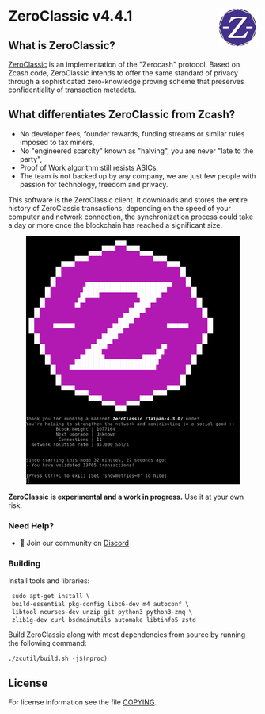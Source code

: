 ZeroClassic v4.4.1
<img align="right" width="80" height="80" src="doc/imgs/logo.png">
===========

What is ZeroClassic?
--------------

[ZeroClassic](https://zeroclassic.org/) is an implementation of the "Zerocash" protocol.
Based on Zcash code, ZeroClassic intends to offer the same standard of privacy
through a sophisticated zero-knowledge proving scheme that preserves
confidentiality of transaction metadata. 

What differentiates ZeroClassic from Zcash?
--------------

* No developer fees, founder rewards, funding streams or similar rules imposed to tax miners,
* No "engineered scarcity" known as "halving", you are never "late to the party",
* Proof of Work algorithm still resists ASICs,
* The team is not backed up by any company, we are just few people with passion for technology, freedom and privacy.


This software is the ZeroClassic client. It downloads and stores the entire history
of ZeroClassic transactions; depending on the speed of your computer and network
connection, the synchronization process could take a day or more once the
blockchain has reached a significant size.

<p align="center">
  <img src="doc/imgs/screenshot.png" height="500">
</p>

**ZeroClassic is experimental and a work in progress.** Use it at your own risk.

### Need Help?

* :speech_balloon: Join our community on [Discord](https://discord.gg/p4zdbhMrhy)

### Building

Install tools and libraries:

```
 sudo apt-get install \
 build-essential pkg-config libc6-dev m4 autoconf \
 libtool ncurses-dev unzip git python3 python3-zmq \
 zlib1g-dev curl bsdmainutils automake libtinfo5 zstd
 ```

Build ZeroClassic along with most dependencies from source by running the following command:

```
./zcutil/build.sh -j$(nproc)
```

License
-------

For license information see the file [COPYING](COPYING).
